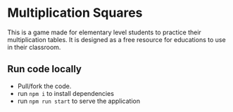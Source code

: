 # Multiplication Squares

This is a game made for elementary level students to practice their multiplication tables. It is designed as a free resource for educations to use in their classroom.

## Run code locally

- Pull/fork the code. 
- run `npm i` to install dependencies 
- run `npm run start` to serve the application
